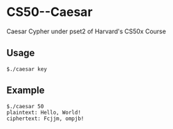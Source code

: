 # CS50--Caesar
Caesar Cypher under pset2 of Harvard's CS50x Course

## Usage
```
$./caesar key
```
## Example
```
$./caesar 50
plaintext: Hello, World!
ciphertext: Fcjjm, ompjb!
```
